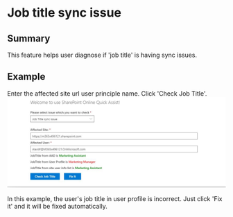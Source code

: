 # Job title sync issue

## Summary
This feature helps user diagnose if 'job title' is having sync issues.

## Example

Enter the affected site url user principle name. Click 'Check Job Title'.
<img src=./asset/JobTitle.JPG>

In this example, the user's job title in user profile is incorrect. Just click 'Fix it' and it will be fixed automatically.

